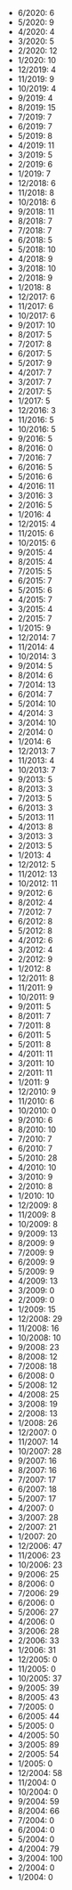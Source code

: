 *  6/2020: 6
*  5/2020: 9
*  4/2020: 4
*  3/2020: 5
*  2/2020: 12
*  1/2020: 10
*  12/2019: 4
*  11/2019: 9
*  10/2019: 4
*  9/2019: 4
*  8/2019: 15
*  7/2019: 7
*  6/2019: 7
*  5/2019: 8
*  4/2019: 11
*  3/2019: 5
*  2/2019: 6
*  1/2019: 7
*  12/2018: 6
*  11/2018: 8
*  10/2018: 6
*  9/2018: 11
*  8/2018: 7
*  7/2018: 7
*  6/2018: 5
*  5/2018: 10
*  4/2018: 9
*  3/2018: 10
*  2/2018: 9
*  1/2018: 8
*  12/2017: 6
*  11/2017: 6
*  10/2017: 6
*  9/2017: 10
*  8/2017: 5
*  7/2017: 8
*  6/2017: 5
*  5/2017: 9
*  4/2017: 7
*  3/2017: 7
*  2/2017: 5
*  1/2017: 5
*  12/2016: 3
*  11/2016: 5
*  10/2016: 5
*  9/2016: 5
*  8/2016: 0
*  7/2016: 7
*  6/2016: 5
*  5/2016: 6
*  4/2016: 11
*  3/2016: 3
*  2/2016: 5
*  1/2016: 4
*  12/2015: 4
*  11/2015: 6
*  10/2015: 6
*  9/2015: 4
*  8/2015: 4
*  7/2015: 5
*  6/2015: 7
*  5/2015: 6
*  4/2015: 7
*  3/2015: 4
*  2/2015: 7
*  1/2015: 9
*  12/2014: 7
*  11/2014: 4
*  10/2014: 3
*  9/2014: 5
*  8/2014: 6
*  7/2014: 13
*  6/2014: 7
*  5/2014: 10
*  4/2014: 3
*  3/2014: 10
*  2/2014: 0
*  1/2014: 6
*  12/2013: 7
*  11/2013: 4
*  10/2013: 7
*  9/2013: 5
*  8/2013: 3
*  7/2013: 5
*  6/2013: 3
*  5/2013: 11
*  4/2013: 8
*  3/2013: 3
*  2/2013: 5
*  1/2013: 4
*  12/2012: 5
*  11/2012: 13
*  10/2012: 11
*  9/2012: 6
*  8/2012: 4
*  7/2012: 7
*  6/2012: 8
*  5/2012: 8
*  4/2012: 6
*  3/2012: 4
*  2/2012: 9
*  1/2012: 8
*  12/2011: 8
*  11/2011: 9
*  10/2011: 9
*  9/2011: 5
*  8/2011: 7
*  7/2011: 8
*  6/2011: 5
*  5/2011: 8
*  4/2011: 11
*  3/2011: 10
*  2/2011: 11
*  1/2011: 9
*  12/2010: 9
*  11/2010: 6
*  10/2010: 0
*  9/2010: 6
*  8/2010: 10
*  7/2010: 7
*  6/2010: 7
*  5/2010: 28
*  4/2010: 10
*  3/2010: 9
*  2/2010: 8
*  1/2010: 10
*  12/2009: 8
*  11/2009: 8
*  10/2009: 8
*  9/2009: 13
*  8/2009: 9
*  7/2009: 9
*  6/2009: 9
*  5/2009: 9
*  4/2009: 13
*  3/2009: 0
*  2/2009: 0
*  1/2009: 15
*  12/2008: 29
*  11/2008: 16
*  10/2008: 10
*  9/2008: 23
*  8/2008: 12
*  7/2008: 18
*  6/2008: 0
*  5/2008: 12
*  4/2008: 25
*  3/2008: 19
*  2/2008: 13
*  1/2008: 26
*  12/2007: 0
*  11/2007: 14
*  10/2007: 28
*  9/2007: 16
*  8/2007: 16
*  7/2007: 17
*  6/2007: 18
*  5/2007: 17
*  4/2007: 0
*  3/2007: 28
*  2/2007: 21
*  1/2007: 20
*  12/2006: 47
*  11/2006: 23
*  10/2006: 23
*  9/2006: 25
*  8/2006: 0
*  7/2006: 29
*  6/2006: 0
*  5/2006: 27
*  4/2006: 0
*  3/2006: 28
*  2/2006: 33
*  1/2006: 31
*  12/2005: 0
*  11/2005: 0
*  10/2005: 37
*  9/2005: 39
*  8/2005: 43
*  7/2005: 0
*  6/2005: 44
*  5/2005: 0
*  4/2005: 50
*  3/2005: 89
*  2/2005: 54
*  1/2005: 0
*  12/2004: 58
*  11/2004: 0
*  10/2004: 0
*  9/2004: 59
*  8/2004: 66
*  7/2004: 0
*  6/2004: 0
*  5/2004: 0
*  4/2004: 79
*  3/2004: 100
*  2/2004: 0
*  1/2004: 0